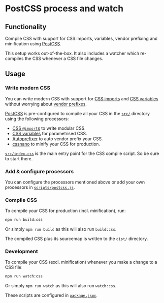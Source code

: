 # PostCSS process and watch

## Functionality

Compile CSS with support for CSS imports, variables, vendor prefixing and minification using [PostCSS](http://postcss.org/).

This setup works out-of-the-box. It also includes a watcher which re-compiles the CSS whenever a CSS file changes.


## Usage

### Write modern CSS

You can write modern CSS with support for [CSS imports](https://developer.mozilla.org/en/docs/Web/CSS/@import) and
[CSS variables](https://developer.mozilla.org/en-US/docs/Web/CSS/Using_CSS_variables) without worrying about
[vendor prefixes](https://developer.mozilla.org/en-US/docs/Glossary/Vendor_Prefix).

[PostCSS](http://postcss.org/) is pre-configured to compile all your CSS in the [`src/`](src/) directory using the
following processors:

* [CSS `@import`s](https://github.com/postcss/postcss-import) to write modular CSS.
* [CSS variables](https://github.com/postcss/postcss-custom-properties) for parametrised CSS.
* [Autoprefixer](https://github.com/postcss/autoprefixer) to auto vendor prefix your CSS.
* [cssnano](http://cssnano.co/) to minify your CSS for production.

[`src/index.css`](src/index.css) is the main entry point for the CSS compile script. So be sure to start there.


### Add & configure processors

You can configure the processors mentioned above or add your own processors in [`scripts/postcss.js`](scripts/postcss.js).


### Compile CSS

To compile your CSS for production (incl. minification), run:

```bash
npm run build:css
```

Or simply `npm run build` as this will also run `build:css`.

The compiled CSS plus its sourcemap is written to the `dist/` directory.


### Development

To compile your CSS (excl. minification) whenever you make a change to a CSS file:

```bash
npm run watch:css
```

Or simply `npm run watch` as this will also run `watch:css`.



These scripts are configured in [`package.json`](package.json).




